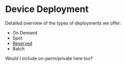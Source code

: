 # Device Deployment

Detailed overview of the types of deployments we offer: 

* On Demand
* Spot
* [Reserved](reserved.html)
* Batch 

Would I include on-perm/private here too?

